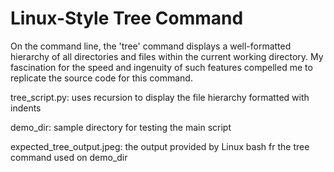 # Linux-Style Tree Command

On the command line, the 'tree' command displays a well-formatted hierarchy of all directories and files within the current working directory.
My fascination for the speed and ingenuity of such features compelled me to replicate the source code for this command.

tree_script.py: uses recursion to display the file hierarchy formatted with indents

demo_dir: sample directory for testing the main script

expected_tree_output.jpeg: the output provided by Linux bash fr the tree command used on demo_dir
